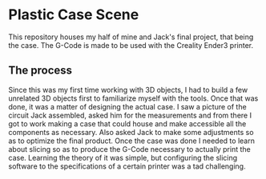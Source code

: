 # Plastic Case Scene
This repository houses my half of mine and Jack's final project, that being the case. The G-Code is made to be used with the Creality Ender3 printer.

## The process
Since this was my first time working with 3D objects, I had to build a few unrelated 3D objects first to familiarize myself with the tools. Once that was done, it was a matter of designing the actual case. I saw a picture of the circuit Jack assembled, asked him for the measurements and from there I got to work making a case that could house and make accessible all the components as necessary. Also asked Jack to make some adjustments so as to optimize the final product. Once the case was done I needed to learn about slicing so as to produce the G-Code necessary to actually print the case. Learning the theory of it was simple, but configuring the slicing software to the specifications of a certain printer was a tad challenging.
